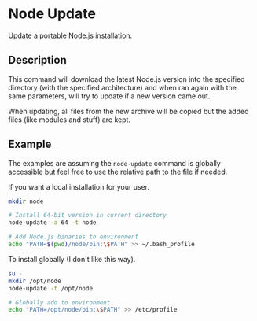 Node Update
===========

Update a portable Node.js installation.

Description
-----------

This command will download the latest Node.js version into the specified
directory (with the specified architecture) and when ran again with the
same parameters, will try to update if a new version came out.

When updating, all files from the new archive will be copied but the added
files (like modules and stuff) are kept.

Example
-------

The examples are assuming the `node-update` command is globally accessible
but feel free to use the relative path to the file if needed.

If you want a local installation for your user.

```sh
mkdir node

# Install 64-bit version in current directory
node-update -a 64 -t node

# Add Node.js binaries to environment
echo "PATH=$(pwd)/node/bin:\$PATH" >> ~/.bash_profile
```

To install globally (I don't like this way).

```sh
su -
mkdir /opt/node
node-update -t /opt/node

# Globally add to environment
echo "PATH=/opt/node/bin:\$PATH" >> /etc/profile
```
